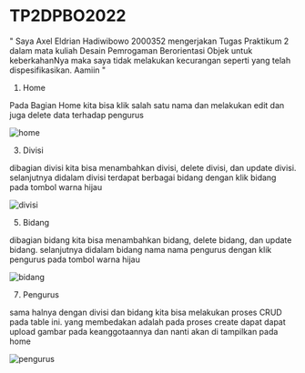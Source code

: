 # TP2DPBO2022

" Saya Axel Eldrian Hadiwibowo 2000352 mengerjakan Tugas Praktikum 2 dalam mata kuliah Desain Pemrogaman Berorientasi Objek untuk keberkahanNya maka saya tidak melakukan kecurangan seperti yang telah dispesifikasikan. Aamiin "

1. Home

Pada Bagian Home kita bisa klik salah satu nama dan melakukan edit dan juga delete data terhadap pengurus

![home](https://user-images.githubusercontent.com/91566708/164288871-13e6b8b5-362e-49b1-892f-bd1106d81db2.gif)


3. Divisi

dibagian divisi kita bisa menambahkan divisi, delete divisi, dan update divisi. selanjutnya didalam divisi terdapat berbagai bidang dengan
klik bidang pada tombol warna hijau

![divisi](https://user-images.githubusercontent.com/91566708/164288888-9de306af-444e-4350-b665-3463a62330cc.gif)


5. Bidang

dibagian bidang kita bisa menambahkan bidang, delete bidang, dan update bidang. selanjutnya didalam bidang nama nama pengurus dengan
klik pengurus pada tombol warna hijau

![bidang](https://user-images.githubusercontent.com/91566708/164288907-0ee9d826-07b9-47f1-a28f-61a255231cdd.gif)


7. Pengurus

sama halnya dengan divisi dan bidang kita bisa melakukan proses CRUD pada table ini. yang membedakan adalah
pada proses create dapat dapat upload gambar pada keanggotaannya dan nanti akan di tampilkan pada home

![pengurus](https://user-images.githubusercontent.com/91566708/164288916-235e8f33-049f-4276-b78d-c8fe7ab3cd31.gif)
